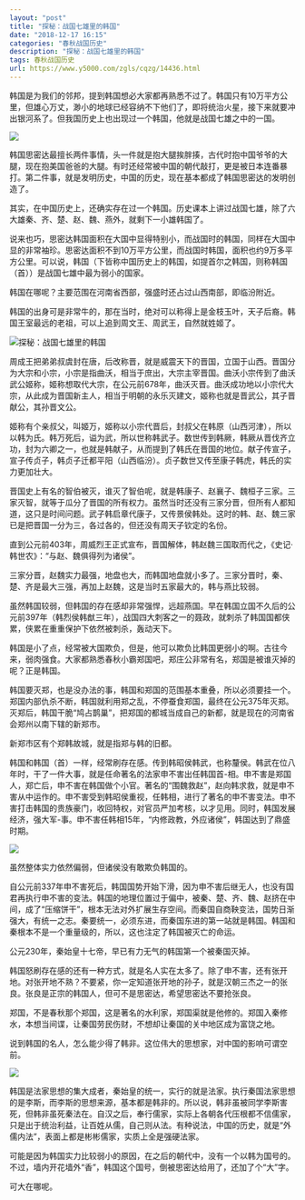 ```yaml
---
layout: "post"
title: "探秘：战国七雄里的韩国"
date: "2018-12-17 16:15"
categories: "春秋战国历史"
description: "探秘：战国七雄里的韩国"
tags: 春秋战国历史
url: https://www.y5000.com/zgls/cqzg/14436.html
---
```






韩国是为我们的邻邦，提到韩国想必大家都再熟悉不过了。韩国只有10万平方公里，但雄心万丈，渺小的地球已经容纳不下他们了，即将统治火星，接下来就要冲出银河系了。但我国历史上也出现过一个韩国，他就是战国七雄之中的一国。

![](https://img.y5000.com/uploads/allimg/170222/0929241W4-0.jpg)

韩国思密达最擅长两件事情，头一件就是抱大腿挨胖揍，古代时抱中国爷爷的大腿，现在抱美国爸爸的大腿。有时还经常被中国的朝代敲打，更是被日本连番暴打。第二件事，就是发明历史，中国的历史，现在基本都成了韩国思密达的发明创造了。

其实，在中国历史上，还确实存在过一个韩国。历史课本上讲过战国七雄，除了六大雄秦、齐、楚、赵、魏、燕外，就剩下一小雄韩国了。

说来也巧，思密达韩国面积在大国中显得特别小，而战国时的韩国，同样在大国中显的非常袖珍。思密达面积不到10万平方公里，而战国时韩国，面积也约9万多平方公里。可以说，韩国（下皆称中国历史上的韩国，如提首尔之韩国，则称韩国（首））是战国七雄中最为弱小的国家。

韩国在哪呢？主要范围在河南省西部，强盛时还占过山西南部，即临汾附近。

韩国的出身可是非常牛的，那在当时，绝对可以称得上是金枝玉叶，天子后裔。韩国王室最远的老祖，可以上追到周文王、周武王，自然就姓姬了。

![探秘：战国七雄里的韩国](/uploads/allimg/170222/6-1F222092301340.JPG)

周成王把弟弟叔虞封在唐，后改称晋，就是威震天下的晋国，立国于山西。晋国分为大宗和小宗，小宗是指曲沃，相当于庶出，大宗主宰晋国。曲沃小宗传到了曲沃武公姬称，姬称想取代大宗，在公元前678年，曲沃灭晋。曲沃成功地以小宗代大宗，从此成为晋国新主人，相当于明朝的永乐灭建文，姬称也就是晋武公，其子晋献公，其孙晋文公。

姬称有个亲叔父，叫姬万，姬称以小宗代晋后，封叔父在韩原（山西河津），所以以韩为氏。韩万死后，谥为武，所以世称韩武子。数世传到韩厥，韩厥从晋伐齐立功，封为六卿之一，也就是韩献子，从而提到了韩氏在晋国的地位。献子传宣子，宣子传贞子，韩贞子迁都平阳（山西临汾）。贞子数世又传至康子韩虎，韩氏的实力更加壮大。

晋国史上有名的智伯被灭，谁灭了智伯呢，就是韩康子、赵襄子、魏桓子三家。三家灭智，就等于瓜分了晋国的所有权力。虽然当时还没有三家分晋，但所有人都知道，这只是时间问题。武子韩启章代康子，又传景侯韩处。这时的韩、赵、魏三家已是把晋国一分为三，各过各的，但还没有周天子钦定的名份。

直到公元前403年，周威烈王正式宣布，晋国解体，韩赵魏三国取而代之，《史记·韩世农》：“与赵、魏俱得列为诸侯”。

三家分晋，赵魏实力最强，地盘也大，而韩国地盘就小多了。三家分晋时，秦、楚、齐是最大三强，再加上赵魏，这是当时五家最大的，韩与燕比较弱。

虽然韩国较弱，但韩国的存在感却非常强悍，远超燕国。早在韩国立国不久后的公元前397年（韩烈侯韩猷三年），战国四大刺客之一的聂政，就刺杀了韩国国都侠累，侠累在重重保护下依然被刺杀，轰动天下。

韩国是小了点，经常被大国欺负，但是，他可以欺负比韩国更弱小的啊。古往今来，弱肉强食。大家都熟悉春秋小霸郑国吧，郑庄公非常有名，郑国是被谁灭掉的呢？正是韩国。

韩国要灭郑，也是没办法的事，韩国和郑国的范围基本重叠，所以必须要挂一个。郑国内部仇杀不断，韩国就利用郑之乱，不停蚕食郑国，最终在公元375年灭郑。灭郑后，韩国干脆“鸠占鹊巢”，把郑国的都城当成自己的新都，就是现在的河南省会郑州以南下辖的新郑市。

新郑市区有个郑韩故城，就是指郑与韩的旧都。

韩国和韩国（首）一样，经常刷存在感。传到韩昭侯韩武，也称釐侯。韩武在位八年时，干了一件大事，就是任命著名的法家申不害出任韩国首-相。申不害是郑国人，郑亡后，申不害在韩国做个小官。著名的“围魏救赵”，赵向韩求救，就是申不害从中运作的。申不害受到韩昭侯重视，任韩相，进行了著名的申不害变法。申不害打击韩国的贵族豪门，收回特权，对官员严加考核，以才见用。同时，韩国发展经济，强大军-事。申不害任韩相15年，“内修政教，外应诸侯”，韩国达到了鼎盛时期。

![](https://img.y5000.com/uploads/allimg/170222/092924D50-1.jpg)

虽然整体实力依然偏弱，但诸侯没有敢欺负韩国的。

自公元前337年申不害死后，韩国国势开始下滑，因为申不害后继无人，也没有国君再执行申不害的变法。韩国的地理位置过于偏中，被秦、楚、齐、魏、赵挤在中间，成了“压缩饼干”，根本无法对外扩展生存空间。而秦国自商鞅变法，国势日渐强大，有统一之志。秦要统一，必须东进，而秦国东进的第一站就是韩国。韩国和秦根本不是一个重量级的，所以，这也注定了韩国被灭亡的命运。

公元230年，秦始皇十七帝，早已有力无气的韩国第一个被秦国灭掉。

韩国怒刷存在感的还有一种方式，就是名人实在太多了。除了申不害，还有张开地。对张开地不熟？不要紧，你一定知道张开地的孙子，就是汉朝三杰之一的张良。张良是正宗的韩国人，但可不是思密达，希望思密达不要抢张良。

郑国，不是春秋那个郑国，这是著名的水利家，郑国渠就是他修的。郑国入秦修水，本想当间谍，让秦国劳民伤财，不想却让秦国的关中地区成为富饶之地。

说到韩国的名人，怎么能少得了韩非。这位伟大的思想家，对中国的影响可谓空前。

![](https://img.y5000.com/uploads/allimg/170222/0929245615-2.jpg)

韩国是法家思想的集大成者，秦始皇的统一，实行的就是法家。执行秦国法家思想的是李斯，而李斯的思想来源，基本都是韩非的。所以说，韩非虽被同学李斯害死，但韩非虽死秦法在。自汉之后，奉行儒家，实际上各朝各代压根都不信儒家，只是出于统治利益，让百姓从儒，自己则从法。有种说法，中国的历史，就是“外儒内法”，表面上都是彬彬儒家，实质上全是强硬法家。

可能是因为韩国实力比较弱小的原因，在之后的朝代中，没有一个以韩为国号的。 不过，墙内开花墙外“香”，韩国这个国号，倒被思密达给用了，还加了个“大”字。

可大在哪呢。
